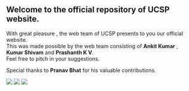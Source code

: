 ## Welcome to the official repository of UCSP website.    
With great pleasure , the web team of UCSP presents to you our official website.   
This was made possible by the web team consisting of  **Ankit Kumar** , **Kumar Shivam** and **Prashanth K V**.   
Feel free to pitch in your suggestions.

Special thanks to **Pranav Bhat** for his valuable contributions.


<img src="https://github-readme-stats.vercel.app/api?username=ankit-kumar-git&show_icons=true&line_height=40&count_private=true&theme=midnight-purple">   
<img src="https://github-readme-stats.vercel.app/api?username=shivamm-jha&show_icons=true&line_height=40&count_private=true&theme=midnight-purple">   
<img src="https://github-readme-stats.vercel.app/api?username=PrashKV&show_icons=true&line_height=40&count_private=true&theme=midnight-purple">   
